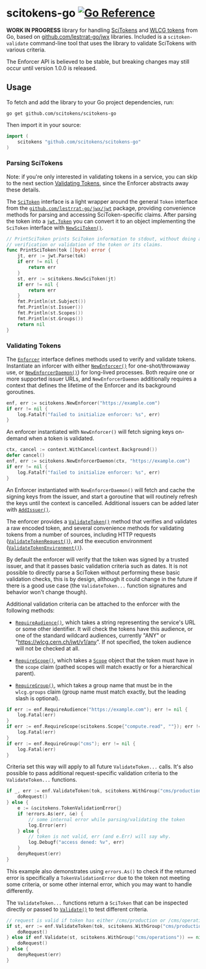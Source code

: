 # scitokens-go [![Go Reference](https://pkg.go.dev/badge/github.com/scitokens/scitokens-go.svg)](https://pkg.go.dev/github.com/scitokens/scitokens-go)

**WORK IN PROGRESS** library for handling [SciTokens](https://scitokens.org) and
[WLCG tokens](https://doi.org/10.5281/zenodo.3460258) from Go, based on
[github.com/lestrrat-go/jwx](https://github.com/lestrrat-go/jwx) libraries.
Included is a `scitoken-validate` command-line tool that uses the library to
validate SciTokens with various criteria.

The Enforcer API is believed to be stable, but breaking changes may still occur
until version 1.0.0 is released. 

## Usage

To fetch and add the library to your Go project dependencies, run:

    go get github.com/scitokens/scitokens-go

Then import it in your source:

``` go
import (
	scitokens "github.com/scitokens/scitokens-go"
)
```

### Parsing SciTokens

Note: if you're only interested in validating tokens in a service, you can skip
to the next section [Validating Tokens](#validating-tokens), since the Enforcer
abstracts away these details.

The [`SciToken`](https://pkg.go.dev/github.com/scitokens/scitokens-go#SciToken)
interface is a light wrapper around the general `Token` interface from the
[`github.com/lestrrat-go/jwx/jwt`](https://pkg.go.dev/github.com/lestrrat-go/jwx/jwt)
package, providing convenience methods for parsing and accessing
SciToken-specific claims. After parsing the token into a
[`jwt.Token`](https://pkg.go.dev/github.com/lestrrat-go/jwx/jwt#Token) you can
convert it to an object implementing the `SciToken` interface with
[`NewSciToken()`](https://pkg.go.dev/github.com/scitokens/scitokens-go#NewSciToken).

``` go
// PrintSciToken prints SciToken information to stdout, without doing any
// verification or validation of the token or its claims.
func PrintSciToken(tok []byte) error {
	jt, err := jwt.Parse(tok)
	if err != nil {
		return err
	}
	st, err := scitokens.NewSciToken(jt)
	if err != nil {
		return err
	}
	fmt.Println(st.Subject())
	fmt.Println(st.Issuer())
	fmt.Println(st.Scopes())
	fmt.Println(st.Groups())
	return nil
}
```

### Validating Tokens

The [`Enforcer`](https://pkg.go.dev/github.com/scitokens/scitokens-go#Enforcer)
interface defines methods used to verify and validate tokens. Instantiate an
inforcer with either
[`NewEnforcer()`](https://pkg.go.dev/github.com/scitokens/scitokens-go#NewEnforcer)
for one-shot/throwaway use, or
[`NewEnforcerDaemon()`](https://pkg.go.dev/github.com/scitokens/scitokens-go#NewEnforcerDaemon))
for long-lived processes. Both require one or more supported issuer URLs, and
`NewEnforcerDaemon` additionally requires a context that defines the lifetime of
the Enforcer and its background goroutines.

``` go
enf, err := scitokens.NewEnforcer("https://example.com")
if err != nil {
	log.Fatalf("failed to initialize enforcer: %s", err)
}
```

An enforcer instantiated with `NewEnforcer()` will fetch signing keys on-demand
when a token is validated.

``` go
ctx, cancel := context.WithCancel(context.Background())
defer cancel()
enf, err := scitokens.NewEnforcerDaemon(ctx, "https://example.com")
if err != nil {
	log.Fatalf("failed to initialize enforcer: %s", err)
}
```

An Enforcer instantiated with `NewEnforcerDaemon()` will fetch and cache the
signing keys from the issuer, and start a goroutine that will routinely refresh
the keys until the context is cancelled. Additional issuers can be added later
with
[`AddIssuer()`](https://pkg.go.dev/github.com/scitokens/scitokens-go#Enforcer.AddIssuer).

The enforcer provides a
[`ValidateToken()`](https://pkg.go.dev/github.com/scitokens/scitokens-go#Enforcer.ValidateToken)
method that verifies and validates a raw encoded token, and several convenience
methods for validating tokens from a number of sources, including HTTP requests
([`ValidateTokenRequest()`](https://pkg.go.dev/github.com/scitokens/scitokens-go#Enforcer.ValidateTokenRequest)),
and the execution environment
([`ValidateTokenEnvironment()`](https://pkg.go.dev/github.com/scitokens/scitokens-go#Enforcer.ValidateTokenEnvironment)).

By default the enforcer will verify that the token was signed by a trusted
issuer, and that it passes basic validation criteria such as dates. It is not
possible to directly parse a SciToken without performing these basic validation
checks, this is by design, although it could change in the future if there is a
good use case (the `ValidateToken...` function signatures and behavior won't
change though).

Additional validation criteria can be attached to the enforcer with the following methods:

* [`RequireAudience()`](https://pkg.go.dev/github.com/scitokens/scitokens-go#Enforcer.RequireAudience),
  which takes a string representing the service's URL or some other identifier.
  It will check the tokens have this audience, or one of the standard wildcard
  audiences, currently "ANY" or "https://wlcg.cern.ch/jwt/v1/any". If not
  specified, the token audience will not be checked at all.

* [`RequireScope()`](https://pkg.go.dev/github.com/scitokens/scitokens-go#Enforcer.RequireScope),
  which takes a
  [`Scope`](https://pkg.go.dev/github.com/scitokens/scitokens-go#Scope) object
  that the token must have in the `scope` claim (pathed scopes will match
  exactly or for a hierarchical parent).

* [`RequireGroup()`](https://pkg.go.dev/github.com/scitokens/scitokens-go#Enforcer.RequireGroup),
  which takes a group name that must be in the `wlcg.groups` claim (group name
  must match exactly, but the leading slash is optional).

``` go
if err := enf.RequireAudience("https://example.com"); err != nil {
	log.Fatal(err)
}
if err := enf.RequireScope(scitokens.Scope{"compute.read", ""}); err != nil {
	log.Fatal(err)
}
if err := enf.RequireGroup("cms"); err != nil {
	log.Fatal(err)
}
```

Criteria set this way will apply to all future `ValidateToken...` calls. It's
also possible to pass additional request-specific validation criteria to the
`ValidateToken...` functions.

``` go
if _, err := enf.ValidateToken(tok, scitokens.WithGroup("cms/production")); err == nil {
	doRequest()
} else {
	e := &scitokens.TokenValidationError{}
	if !errors.As(err, &e) {
		// some internal error while parsing/validating the token
		log.Error(err)
	} else {
		// token is not valid, err (and e.Err) will say why.
		log.Debugf("access dened: %v", err)
	}
	denyRequest(err)
}
```

This example also demonstrates using `errors.As()` to check if the returned
error is specifically a `TokenValidationError` due to the token not meeting some
criteria, or some other internal error, which you may want to handle
differently.

The `ValidateToken...` functions return a `SciToken` that can be inspected
directly or passed to
[`Validate()`](https://pkg.go.dev/github.com/scitokens/scitokens-go#Enforcer.Validate)
to test different criteria.

``` go
// request is valid if token has either /cms/production or /cms/operations group
if st, err := enf.ValidateToken(tok, scitokens.WithGroup("cms/production")); err == nil {
	doRequest()
} else if enf.Validate(st, scitokens.WithGroup("cms/operations")) == nil {
	doRequest()
} else {
	denyRequest(err)
}
```
